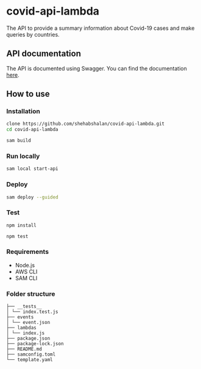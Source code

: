 # covid-api-lambda

The API to provide a summary information about Covid-19 cases and make queries by countries.

## API documentation

The API is documented using Swagger. You can find the documentation [here](https://app.swaggerhub.com/apis-docs/shehabshalan/COVID/1.0).

## How to use

### Installation

```bash
clone https://github.com/shehabshalan/covid-api-lambda.git
cd covid-api-lambda
```

```bash
sam build
```

### Run locally

```bash
sam local start-api
```

### Deploy

```bash
sam deploy --guided
```

### Test

```bash
npm install
```

```bash
npm test
```

### Requirements

- Node.js
- AWS CLI
- SAM CLI

### Folder structure
```
├── __tests__
│ └── index.test.js
├── events
│ └── event.json
├── lambdas
│ └── index.js
├── package.json
├── package-lock.json
├── README.md
├── samconfig.toml
└── template.yaml
```
